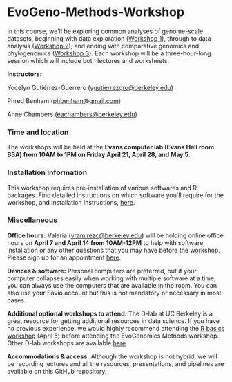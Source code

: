 # EvoGeno-Methods-Workshop

In this course, we'll be exploring common analyses of genome-scale datasets, beginning with data exploration ([Workshop 1](https://github.com/eachambers/EvoGeno-Methods-Workshop/tree/main/Workshop1)), through to data analysis ([Workshop 2](https://github.com/eachambers/EvoGeno-Methods-Workshop/tree/main/Workshop2)), and ending with comparative genomics and phylogenomics ([Workshop 3](https://github.com/eachambers/EvoGeno-Methods-Workshop/tree/main/Workshop3)). Each workshop will be a three-hour-long session which will include both lectures and worksheets.

**Instructors:**

Yocelyn Gutiérrez-Guerrero (ygutierrezgro@berkeley.edu)

Phred Benham (phbenham@gmail.com)

Anne Chambers (eachambers@berkeley.edu)

### Time and location

The workshops will be held at the **Evans computer lab (Evans Hall room B3A) from 10AM to 1PM on Friday April 21, April 28, and May 5**.

### Installation information

This workshop requires pre-installation of various softwares and R packages. Find detailed instructions on which software you'll require for the workshop, and installation instructions, [here](https://docs.google.com/document/d/1J-HjigOT_Zeu1xv38uY6dttdloo8OQG2km_fr87qIMk/edit?usp=sharing).

### Miscellaneous

**Office hours:** Valeria (vramirezc@berkeley.edu) will be holding online office hours on **April 7 and April 14 from 10AM-12PM** to help with software installation or any other questions that you may have before the workshop. Please sign up for an appointment [here](https://calendar.google.com/calendar/u/0/selfsched?sstoken=UUhMMnB0S2NKYW9LfGRlZmF1bHR8NjFjMjMzMGE1MzJhNTY3YWI0M2ZkYzE1OWE5ZjQ1Y2M).

**Devices & software:** Personal computers are preferred, but if your computer collapses easily when working with multiple software at a time, you can always use the computers that are available in the room. You can also use your Savio account but this is not mandatory or necessary in most cases. 

**Additional optional workshops to attend:** The D-lab at UC Berkeley is a great resource for getting additional resources in data science. If you have no previous experience, we would highly recommend attending the [R basics workshop](https://dlab.berkeley.edu/events/r-fundamentals-parts-1-4/2023-03-27) (April 5) before attending the EvoGenomics Methods workshop. Other D-lab workshops are available [here](https://dlab.berkeley.edu/training/upcoming-workshops).

**Accommodations & access:** Although the workshop is not hybrid, we will be recording lectures and all the resources, presentations, and pipelines are available on this GitHub repository.
